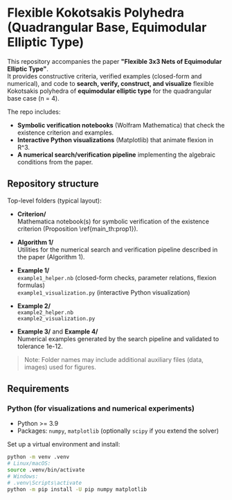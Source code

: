 # Flexible Kokotsakis Polyhedra (Quadrangular Base, Equimodular Elliptic Type)

This repository accompanies the paper **"Flexible 3x3 Nets of Equimodular Elliptic Type"**.  
It provides constructive criteria, verified examples (closed-form and numerical), and code to **search, verify, construct, and visualize** flexible Kokotsakis polyhedra of **equimodular elliptic type** for the quadrangular base case (n = 4).

The repo includes:
- **Symbolic verification notebooks** (Wolfram Mathematica) that check the existence criterion and examples.
- **Interactive Python visualizations** (Matplotlib) that animate flexion in R^3.
- **A numerical search/verification pipeline** implementing the algebraic conditions from the paper.

## Repository structure

Top-level folders (typical layout):

- **Criterion/**  
  Mathematica notebook(s) for symbolic verification of the existence criterion (Proposition \ref{main_th:prop1}).

- **Algorithm 1/**  
  Utilities for the numerical search and verification pipeline described in the paper (Algorithm 1).

- **Example 1/**  
  `example1_helper.nb` (closed-form checks, parameter relations, flexion formulas)  
  `example1_visualization.py` (interactive Python visualization)

- **Example 2/**  
  `example2_helper.nb`  
  `example2_visualization.py`

- **Example 3/** and **Example 4/**  
  Numerical examples generated by the search pipeline and validated to tolerance 1e-12.

> Note: Folder names may include additional auxiliary files (data, images) used for figures.

## Requirements

### Python (for visualizations and numerical experiments)
- Python >= 3.9
- Packages: `numpy`, `matplotlib` (optionally `scipy` if you extend the solver)

Set up a virtual environment and install:
```bash
python -m venv .venv
# Linux/macOS:
source .venv/bin/activate
# Windows:
# .venv\Scripts\activate
python -m pip install -U pip numpy matplotlib
